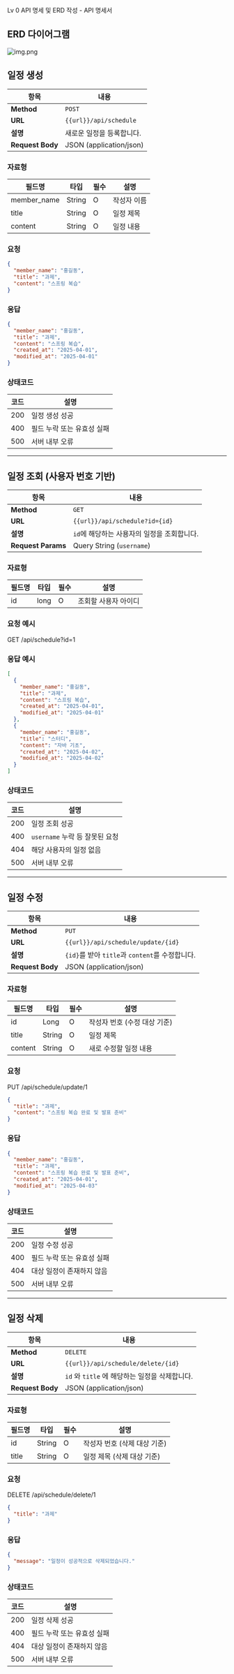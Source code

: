 Lv 0 API 명세 및 ERD 작성 - API 명세서

## ERD 다이어그램
![img.png](img.png)

## 일정 생성
| 항목         | 내용                           |
|--------------|--------------------------------|
| **Method**   | `POST`                         |
| **URL**      | `{{url}}/api/schedule`         |
| **설명**     | 새로운 일정을 등록합니다.       |
| **Request Body** | JSON (application/json)     |

### 자료형
| 필드명        | 타입     | 필수 | 설명         |
|---------------|----------|----|--------------|
| member_name   | String   | O  | 작성자 이름   |
| title         | String   | O  | 일정 제목     |
| content       | String   | O  | 일정 내용     |

### 요청
```json
{
  "member_name": "홍길동",
  "title": "과제",
  "content": "스프링 복습"
}
```

### 응답
```json
{
  "member_name": "홍길동",
  "title": "과제",
  "content": "스프링 복습",
  "created_at": "2025-04-01",
  "modified_at": "2025-04-01"
}
```
### 상태코드
| 코드  | 설명              |
| --- | --------------- |
| 200 | 일정 생성 성공        |
| 400 | 필드 누락 또는 유효성 실패 |
| 500 | 서버 내부 오류        |

---
## 일정 조회 (사용자 번호 기반)
| 항목         | 내용                             |
|--------------|--------------------------------|
| **Method**   | `GET`                          |
| **URL**      | `{{url}}/api/schedule?id={id}` |
| **설명**     | `id`에 해당하는 사용자의 일정을 조회합니다.     |
| **Request Params** | Query String (`username`)      |

### 자료형
| 필드명 | 타입   | 필수 | 설명          |
|-----|------|------|-------------|
| id  | long | O    | 조회할 사용자 아이디 |

### 요청 예시
GET /api/schedule?id=1

### 응답 예시
```json
[
  {
    "member_name": "홍길동",
    "title": "과제",
    "content": "스프링 복습",
    "created_at": "2025-04-01",
    "modified_at": "2025-04-01"
  },
  {
    "member_name": "홍길동",
    "title": "스터디",
    "content": "자바 기초",
    "created_at": "2025-04-02",
    "modified_at": "2025-04-02"
  }
]
```
### 상태코드
| 코드  | 설명                     |
| --- | ---------------------- |
| 200 | 일정 조회 성공               |
| 400 | `username` 누락 등 잘못된 요청 |
| 404 | 해당 사용자의 일정 없음          |
| 500 | 서버 내부 오류               |

---
## 일정 수정
| 항목         | 내용                                    |
|--------------|---------------------------------------|
| **Method**   | `PUT`                                 |
| **URL**      | `{{url}}/api/schedule/update/{id}`    |
| **설명**     | `{id}`를 받아 `title`과 `content`를 수정합니다. |
| **Request Body** | JSON (application/json)               |

### 자료형
| 필드명     | 타입     | 필수 | 설명              |
|---------|--------|------|-----------------|
| id      | Long   | O    | 작성자 번호 (수정 대상 기준) |
| title   | String | O    | 일정 제목 |
| content | String | O    | 새로 수정할 일정 내용    |

### 요청

PUT /api/schedule/update/1
```json
{
  "title": "과제",
  "content": "스프링 복습 완료 및 발표 준비"
}
```
### 응답
```json
{
  "member_name": "홍길동",
  "title": "과제",
  "content": "스프링 복습 완료 및 발표 준비",
  "created_at": "2025-04-01",
  "modified_at": "2025-04-03"
}
```

### 상태코드
| 코드  | 설명              |
| --- | --------------- |
| 200 | 일정 수정 성공        |
| 400 | 필드 누락 또는 유효성 실패 |
| 404 | 대상 일정이 존재하지 않음  |
| 500 | 서버 내부 오류        |

---
## 일정 삭제
| 항목         | 내용                                 |
|--------------|------------------------------------|
| **Method**   | `DELETE`                           |
| **URL**      | `{{url}}/api/schedule/delete/{id}` |
| **설명**     | `id` 와 `title` 에 해당하는 일정을 삭제합니다.   |
| **Request Body** | JSON (application/json)            |

### 자료형
| 필드명   | 타입     | 필수 | 설명                |
|-------|----------|------|-------------------|
| id    | String   | O    | 작성자 번호 (삭제 대상 기준) |
| title | String   | O    | 일정 제목 (삭제 대상 기준)  |

### 요청
DELETE /api/schedule/delete/1

```json
{
  "title": "과제"
}
```
### 응답
```json
{
  "message": "일정이 성공적으로 삭제되었습니다."
}
```
### 상태코드
| 코드  | 설명              |
| --- | --------------- |
| 200 | 일정 삭제 성공        |
| 400 | 필드 누락 또는 유효성 실패 |
| 404 | 대상 일정이 존재하지 않음  |
| 500 | 서버 내부 오류        |

